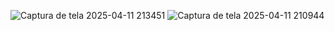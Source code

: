 ![Captura de tela 2025-04-11 213451](https://github.com/user-attachments/assets/cb3ddb73-6403-40e1-9b58-7dc6db1488b7)
![Captura de tela 2025-04-11 210944](https://github.com/user-attachments/assets/7a8dbc59-751e-4178-b36e-6714fe43a51b)
